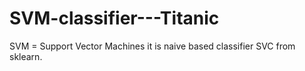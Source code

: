# SVM-classifier---Titanic
SVM = Support Vector Machines
it is naive based classifier SVC from sklearn.
